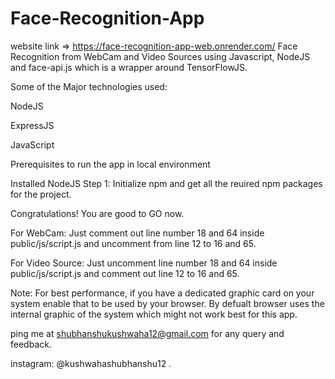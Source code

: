 # Face-Recognition-App
website link => https://face-recognition-app-web.onrender.com/
Face Recognition from WebCam and Video Sources using Javascript, NodeJS and face-api.js which is a wrapper around TensorFlowJS.

Some of the Major technologies used:

NodeJS

ExpressJS

JavaScript

Prerequisites to run the app in local environment

Installed NodeJS
Step 1: Initialize npm and get all the reuired npm packages for the project.

Congratulations! You are good to GO now.

For WebCam: Just comment out line number 18 and 64 inside public/js/script.js and uncomment from line 12 to 16 and 65.

For Video Source: Just uncomment line number 18 and 64 inside public/js/script.js and comment out line 12 to 16 and 65.

Note: For best performance, if you have a dedicated graphic card on your system enable that to be used by your browser. By defualt browser uses the internal graphic of the system which might not work best for this app.

ping me at shubhanshukushwaha12@gmail.com for any query and feedback.

instagram: @kushwahashubhanshu12 .
